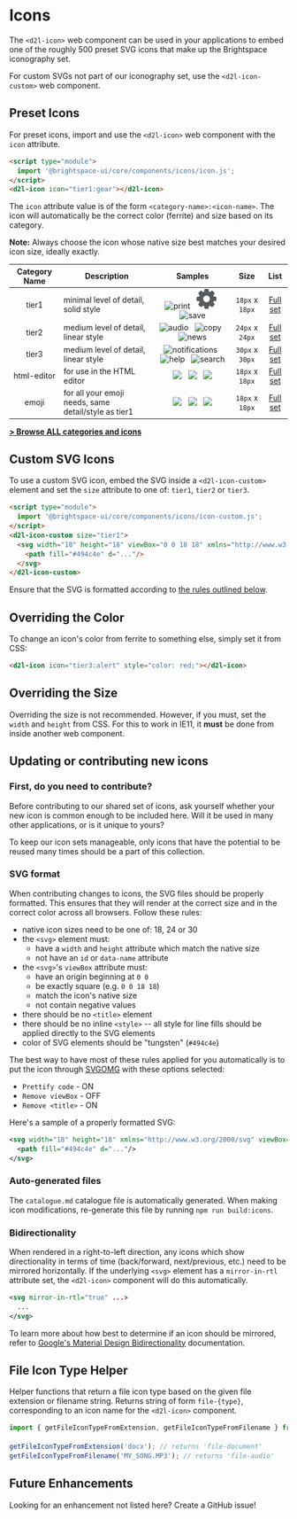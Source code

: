 # Icons

The `<d2l-icon>` web component can be used in your applications to embed one of the roughly 500 preset SVG icons that make up the Brightspace iconography set.

For custom SVGs not part of our iconography set, use the `<d2l-icon-custom>` web component.

## Preset Icons

For preset icons, import and use the `<d2l-icon>` web component with the `icon` attribute.

```html
<script type="module">
  import '@brightspace-ui/core/components/icons/icon.js';
</script>
<d2l-icon icon="tier1:gear"></d2l-icon>
```

The `icon` attribute value is of the form `<category-name>:<icon-name>`. The icon will automatically be the correct color (ferrite) and size based on its category.

**Note:** Always choose the icon whose native size best matches your desired icon size, ideally exactly.

| Category Name | Description | Samples | Size | List |
| :----: | --- | :---: | :---: | :---: |
| tier1 | minimal level of detail, solid style | ![print](https://raw.githubusercontent.com/BrightspaceUI/core/main/components/icons/images/tier1/print.svg?sanitize=true)&nbsp;&nbsp; ![gear](https://raw.githubusercontent.com/BrightspaceUI/core/main/components/icons/images/tier1/gear.svg?sanitize=true)&nbsp;&nbsp; ![save](https://raw.githubusercontent.com/BrightspaceUI/core/main/components/icons/images/tier1/save.svg?sanitize=true) | `18px` x `18px` | [Full set](catalogue.md#tier1) |
| tier2 | medium level of detail, linear style | ![audio](https://raw.githubusercontent.com/BrightspaceUI/core/main/components/icons/images/tier2/file-audio.svg?sanitize=true)&nbsp;&nbsp; ![copy](https://raw.githubusercontent.com/BrightspaceUI/core/main/components/icons/images/tier2/copy.svg?sanitize=true)&nbsp;&nbsp; ![news](https://raw.githubusercontent.com/BrightspaceUI/core/main/components/icons/images/tier2/news.svg?sanitize=true) | `24px` x `24px` | [Full set](catalogue.md#tier2) |
| tier3 | medium level of detail, linear style | ![notifications](https://raw.githubusercontent.com/BrightspaceUI/core/main/components/icons/images/tier3/notification-bell.svg?sanitize=true)&nbsp;&nbsp; ![help](https://raw.githubusercontent.com/BrightspaceUI/core/main/components/icons/images/tier3/help.svg?sanitize=true)&nbsp;&nbsp; ![search](https://raw.githubusercontent.com/BrightspaceUI/core/main/components/icons/images/tier3/search.svg?sanitize=true) | `30px` x `30px` | [Full set](catalogue.md#tier3) |
| html-editor | for use in the HTML editor | ![](https://raw.githubusercontent.com/BrightspaceUI/core/main/components/icons/images/html-editor/bold.svg?sanitize=true)&nbsp;&nbsp; ![](https://raw.githubusercontent.com/BrightspaceUI/core/main/components/icons/images/html-editor/indent-decrease.svg?sanitize=true)&nbsp;&nbsp; ![](https://raw.githubusercontent.com/BrightspaceUI/core/main/components/icons/images/html-editor/source-editor.svg?sanitize=true) | `18px` x `18px` | [Full set](catalogue.md#html-editor) |
| emoji | for all your emoji needs, same detail/style as tier1 | ![](https://raw.githubusercontent.com/BrightspaceUI/core/main/components/icons/images/emoji/lol.svg?sanitize=true)&nbsp;&nbsp; ![](https://raw.githubusercontent.com/BrightspaceUI/core/main/components/icons/images/emoji/happy.svg?sanitize=true)&nbsp;&nbsp; ![](hhttps://raw.githubusercontent.com/BrightspaceUI/core/main/components/icons/images/emoji/angry.svg?sanitize=true) | `18px` x `18px` | [Full set](catalogue.md#emoji) |

**[&gt; Browse ALL categories and icons](catalogue.md)**

## Custom SVG Icons

To use a custom SVG icon, embed the SVG inside a `<d2l-icon-custom>` element and set the `size` attribute to one of: `tier1`, `tier2` or `tier3`.

```html
<script type="module">
  import '@brightspace-ui/core/components/icons/icon-custom.js';
</script>
<d2l-icon-custom size="tier1">
  <svg width="18" height="18" viewBox="0 0 18 18" xmlns="http://www.w3.org/2000/svg">
    <path fill="#494c4e" d="..."/>
  </svg>
</d2l-icon-custom>
```

Ensure that the SVG is formatted according to [the rules outlined below](#svg-format).

## Overriding the Color

To change an icon's color from ferrite to something else, simply set it from CSS:

```html
<d2l-icon icon="tier3:alert" style="color: red;"></d2l-icon>
```

## Overriding the Size

Overriding the size is not recommended. However, if you must, set the `width` and `height` from CSS. For this to work in IE11, it **must** be done from inside another web component.

## Updating or contributing new icons

### First, do you need to contribute?

Before contributing to our shared set of icons, ask yourself whether your new icon is common enough to be included here. Will it be used in many other applications, or is it unique to yours?

To keep our icon sets manageable, only icons that have the potential to be reused many times should be a part of this collection.

### SVG format

When contributing changes to icons, the SVG files should be properly formatted. This ensures that they will render at the correct size and in the correct color across all browsers. Follow these rules:
- native icon sizes need to be one of: 18, 24 or 30
- the `<svg>` element must:
  - have a `width` and `height` attribute which match the native size
  - not have an `id` or `data-name` attribute
- the `<svg>`'s `viewBox` attribute must:
  - have an origin beginning at `0 0`
  - be exactly square (e.g. `0 0 18 18`)
  - match the icon's native size
  - not contain negative values
- there should be no `<title>` element
- there should be no inline `<style>` -- all style for line fills should be applied directly to the SVG elements
- color of SVG elements should be "tungsten" (`#494c4e`)

The best way to have most of these rules applied for you automatically is to put the icon through [SVGOMG](https://jakearchibald.github.io/svgomg/) with these options selected:
* `Prettify code` - ON
* `Remove viewBox` - OFF
* `Remove <title>` - ON

Here's a sample of a properly formatted SVG:

```svg
<svg width="18" height="18" xmlns="http://www.w3.org/2000/svg" viewBox="0 0 18 18">
  <path fill="#494c4e" d="..."/>
</svg>
```

### Auto-generated files

The `catalogue.md` catalogue file is automatically generated. When making icon modifications, re-generate this file by running `npm run build:icons`.

### Bidirectionality

When rendered in a right-to-left direction, any icons which show directionality in terms of time (back/forward, next/previous, etc.) need to be mirrored horizontally. If the underlying `<svg>` element has a `mirror-in-rtl` attribute set, the `<d2l-icon>` component will do this automatically.

```svg
<svg mirror-in-rtl="true" ...>
  ...
</svg>
```

To learn more about how best to determine if an icon should be mirrored, refer to [Google's Material Design Bidirectionality](https://material.google.com/usability/bidirectionality.html) documentation.

## File Icon Type Helper

Helper functions that return a file icon type based on the given file extension or filename string. Returns string of form `file-{type}`, corresponding to an icon name for the `<d2l-icon>` component.

```js
import { getFileIconTypeFromExtension, getFileIconTypeFromFilename } from '@brightspace-ui/core/components/icons/getFileIconType.js';

getFileIconTypeFromExtension('docx'); // returns 'file-document'
getFileIconTypeFromFilename('MY_SONG.MP3'); // returns 'file-audio'
```

## Future Enhancements

Looking for an enhancement not listed here? Create a GitHub issue!
